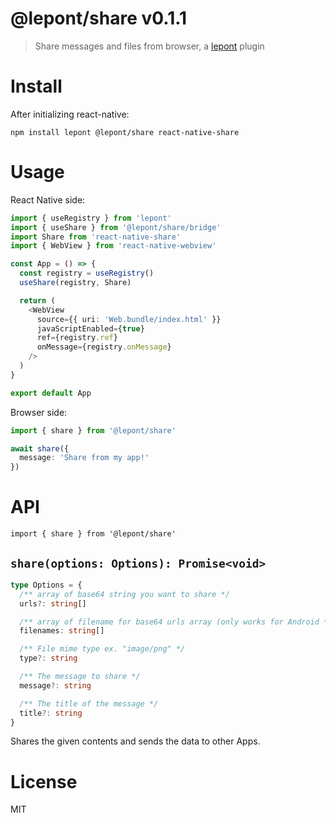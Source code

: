 # @lepont/share v0.1.1

> Share messages and files from browser, a [lepont][] plugin

# Install

After initializing react-native:

```
npm install lepont @lepont/share react-native-share
```

# Usage

React Native side:

```ts
import { useRegistry } from 'lepont'
import { useShare } from '@lepont/share/bridge'
import Share from 'react-native-share'
import { WebView } from 'react-native-webview'

const App = () => {
  const registry = useRegistry()
  useShare(registry, Share)

  return (
    <WebView
      source={{ uri: 'Web.bundle/index.html' }}
      javaScriptEnabled={true}
      ref={registry.ref}
      onMessage={registry.onMessage}
    />
  )
}

export default App
```

Browser side:

```ts
import { share } from '@lepont/share'

await share({
  message: 'Share from my app!'
})
```

# API

```
import { share } from '@lepont/share'
```

## `share(options: Options): Promise<void>`

```ts
type Options = {
  /** array of base64 string you want to share */
  urls?: string[]

  /** array of filename for base64 urls array (only works for Android */
  filenames: string[]

  /** File mime type ex. "image/png" */
  type?: string

  /** The message to share */
  message?: string

  /** The title of the message */
  title?: string
}
```

Shares the given contents and sends the data to other Apps.

# License

MIT

[lepont]: https://github.com/kt3k/lepont
[react-native]: https://reactnative.dev/

